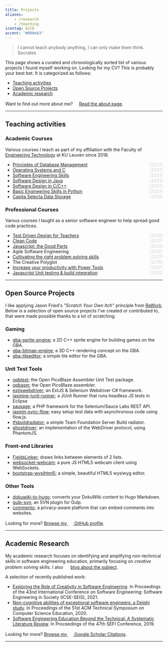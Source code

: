 ```yaml
---
title: Projects
aliases:
    - /research
    - /teaching
icontag: bulb
accent: "#008eb3"
---
```


> I cannot teach anybody anything, I can only make them think. <span>Socrates</span>


This page shows a curated and chronologically sorted list of various projects I found myself working on. Looking for my CV? This is probably your best bet. It is categorized as follows:

- [Teaching activities](#teaching)
- [Open Source Projects](#projects)
- [Academic research](#research)

Want to find out more about me? [<svg class='icon icon-small' width='16' height='16'><use xlink:href='#about'></use></svg>Read the about page](/about).

---

## <a name="teaching"></a> Teaching activities

### Academic Courses

Various courses I teach as part of my affiliation with the Faculty of [Engineering Technology](https://iiw.kuleuven.be/english) at KU Leuven since 2018.

- [Principles of Database Management](https://kuleuven-diepenbeek.github.io/db-course/)<span class="dt">(2021)</span>
- [Operating Systems and C](https://kuleuven-diepenbeek.github.io/osc-course/)<span class="dt">(2021)</span>
- [Software Engineering Skills](https://kuleuven-diepenbeek.github.io/ses-course/)<span class="dt">(2021)</span>
- [Software Design in Java](https://uhintra03.uhasselt.be/studiegidswww/opleidingsonderdeel.aspx?a=2018&i=2833&n=4&t=01)<span class="dt">(2021)</span>
- [Software Design in C/C++](https://kuleuven-diepenbeek.github.io/cpp-course/)<span class="dt">(2021)</span>
- [Basic Engineering Skills in Python](https://uhintra03.uhasselt.be/studiegidswww/opleidingsonderdeel.aspx?a=2018&i=3825&n=4&t=01)<span class="dt">(2020)</span>
- [Capita Selecta Data Storage](https://uhintra03.uhasselt.be/studiegidswww/opleidingsonderdeel.aspx?a=2018&i=3825&n=4&t=01)<span class="dt">(2019)</span>


### Professional Courses

Varous courses I taught as a senior software engineer to help spread good code practices.

- [Test Driven Design for Teachers](https://github.com/wgroeneveld/tdd-course) <span class="dt">(2018)</span>
- [Clean Code](https://github.com/wgroeneveld/cleancode-course) <span class="dt">(2017)</span>
- [Javascript: the Good Parts](https://github.com/wgroeneveld/js-course) <span class="dt">(2014)</span>
- Agile Software Engineering <span class="dt">(2012)</span>
- [Cultivating the right problem solving skills](https://github.com/wgroeneveld/problemsolving-course) <span class="dt">(2017)</span>
- The Creative Polyglot <span class="dt">(2015)</span>
- [Increase your productivity with Power Tools](https://github.com/wgroeneveld/productivity-course) <span class="dt">(2017)</span>
- [Javascript Unit testing &amp; build integration](https://github.com/wgroeneveld/jstesting-integration) <span class="dt">(2012)</span>

---

## <a name="projects"></a> Open Source Projects

I like applying Jason Fried's _"Scratch Your Own Itch"_ principle from [ReWork](https://www.goodreads.com/book/show/6732019). Below is a selection of open source projects I've created or contributed to, that were made possible thanks to a lot of scratching. 

### Gaming

- [gba-sprite-engine](https://github.com/wgroeneveld/gba-sprite-engine); a 2D C++ sprite engine for building games on the GBA.
- [gba-bitmap-engine](https://github.com/wgroeneveld/gba-bitmap-engine); a 3D C++ rendering concept on the GBA.
- [gba-tileeditor](https://github.com/IanFinlayson/gba-tileeditor); a simple tile editor for the GBA.

### Unit Test Tools

- [opbtest](https://github.com/wgroeneveld/opbtest); the Open PicoBlaze Assembler Unit Test package.
- [opbasm](https://github.com/kevinpt/opbasm); the Open PicoBlaze assembler.
- [extjswebdriver](https://github.com/pratoservices/extjswebdriver); an ExtJS & Selenium Webdriver C# framework.
- [jasmine-junit-runner](https://github.com/wgroeneveld/jasmine-junit-runner); a JUnit Runner that runs headless JS tests in Eclipse
- [sausage](https://github.com/jlipps/sausage); a PHP framework for the Selenium/Sauce Labs REST API.
- [jasmin-sync-flow](https://github.com/wgroeneveld/jasmine-sync-flow); easy setup test data with asynchronous code using flow.js.
- [tfsbuildradiator](https://github.com/wgroeneveld/tfsbuildradiator); a simple Team Foundation Server Build radiator.
- [ghostdriver](https://github.com/detro/ghostdriver); an implementation of the WebDriver protocol, using PhantomJS.

### Front-end Libraries

- [FieldsLinker](https://github.com/PhilippeMarcMeyer/FieldsLinker); draws links between elements of 2 lists.
- [websocket-webcam](https://github.com/wgroeneveld/websocket-webcam); a pure JS HTML5 webcam client using WebSockets.
- [bootstrap-wysihtml5](https://github.com/jhollingworth/bootstrap-wysihtml5); a simple, beautiful HTML5 wysiwyg editor.

### Other Tools

- [dokuwiki-to-hugo](https://github.com/wgroeneveld/dokuwiki-to-hugo); converts your DokuWiki content to Hugo Markdown.
- [gulp-svn](https://github.com/yasinkocak/gulp-svn); an SVN plugin for Gulp.
- [commento](https://gitlab.com/commento/commento); a privacy-aware platform that can embed comments into websites.

Looking for more? [Browse my <svg class='icon icon-small' width='16' height='16'><use xlink:href='#github'></use></svg> GitHub profile](https://github.com/wgroeneveld).

---

## <a name="research"></a>Academic Research

My academic research focuses on identifying and amplifying non-technical skills in software engineering education, primarily focusing on _creative problem solving_ skills. I also <svg class='icon icon-small' width='16' height='16'><use xlink:href='#book'></use></svg> [blog about the subject](/categories/education/). 

A selection of recently published work:

- [Exploring the Role of Creativity in Software Engineering](https://arxiv.org/pdf/2101.00837). In Proceedings of the 43nd International Conference on Software Engineering: Software Engineering in Society (ICSE-SEIS), 2021.
- [Non-cognitive abilities of exceptional software engineers: a Delphi study](https://dl.acm.org/doi/abs/10.1145/3328778.3366811). In Proceedings of the 51st ACM Technical Symposium on Computer Science Education, 2020.
- [Software Engineering Education Beyond the Technical: A Systematic Literature Review](https://arxiv.org/abs/1910.09865). In Proceedings of the 47th SEFI Conference, 2019.

Looking for more? [Browse my <svg class='icon icon-small' width='16' height='16'><use xlink:href='#teaching'></use></svg> Google Scholar Citations](https://scholar.google.com/citations?user=bvEeAtoAAAAJ&hl=en).


<style>
.dt {
    float: right;
    color: lightgray;
}
</style>

---
